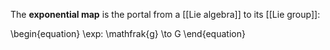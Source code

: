 The **exponential map** is the portal from a [[Lie algebra]] to its [[Lie group]]:

\begin{equation}
\exp: \mathfrak{g} \to G
\end{equation}
